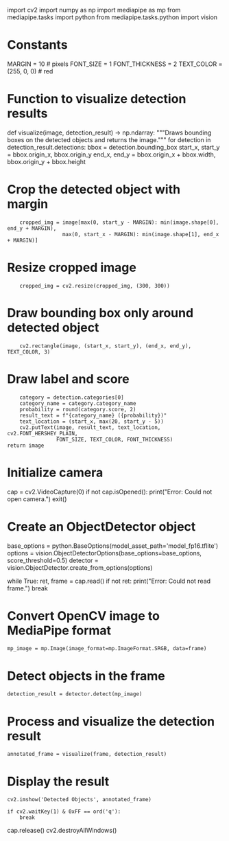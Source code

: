 import cv2
import numpy as np
import mediapipe as mp
from mediapipe.tasks import python
from mediapipe.tasks.python import vision

# Constants
MARGIN = 10  # pixels
FONT_SIZE = 1
FONT_THICKNESS = 2
TEXT_COLOR = (255, 0, 0)  # red


# Function to visualize detection results
def visualize(image, detection_result) -> np.ndarray:
    """Draws bounding boxes on the detected objects and returns the image."""
    for detection in detection_result.detections:
        bbox = detection.bounding_box
        start_x, start_y = bbox.origin_x, bbox.origin_y
        end_x, end_y = bbox.origin_x + bbox.width, bbox.origin_y + bbox.height

  # Crop the detected object with margin
        cropped_img = image[max(0, start_y - MARGIN): min(image.shape[0], end_y + MARGIN),
                      max(0, start_x - MARGIN): min(image.shape[1], end_x + MARGIN)]

  # Resize cropped image
        cropped_img = cv2.resize(cropped_img, (300, 300))

   # Draw bounding box only around detected object
        cv2.rectangle(image, (start_x, start_y), (end_x, end_y), TEXT_COLOR, 3)

 # Draw label and score
        category = detection.categories[0]
        category_name = category.category_name
        probability = round(category.score, 2)
        result_text = f"{category_name} ({probability})"
        text_location = (start_x, max(20, start_y - 5))
        cv2.putText(image, result_text, text_location, cv2.FONT_HERSHEY_PLAIN,
                    FONT_SIZE, TEXT_COLOR, FONT_THICKNESS)
    return image


# Initialize camera
cap = cv2.VideoCapture(0)
if not cap.isOpened():
    print("Error: Could not open camera.")
    exit()

# Create an ObjectDetector object
base_options = python.BaseOptions(model_asset_path='model_fp16.tflite')
options = vision.ObjectDetectorOptions(base_options=base_options, score_threshold=0.5)
detector = vision.ObjectDetector.create_from_options(options)

while True:
    ret, frame = cap.read()
    if not ret:
        print("Error: Could not read frame.")
        break

  # Convert OpenCV image to MediaPipe format
    mp_image = mp.Image(image_format=mp.ImageFormat.SRGB, data=frame)

 # Detect objects in the frame
    detection_result = detector.detect(mp_image)

 # Process and visualize the detection result
    annotated_frame = visualize(frame, detection_result)

  # Display the result
    cv2.imshow('Detected Objects', annotated_frame)

    if cv2.waitKey(1) & 0xFF == ord('q'):
        break

cap.release()
cv2.destroyAllWindows()
